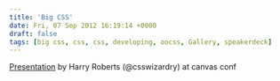 ```yaml
---
title: 'Big CSS'
date: Fri, 07 Sep 2012 16:19:14 +0000
draft: false
tags: [big css, css, css, developing, oocss, Gallery, speakerdeck]
---
```


[Presentation](https://speakerdeck.com/u/csswizardry/p/big-css) by Harry Roberts (@csswizardry) at canvas conf